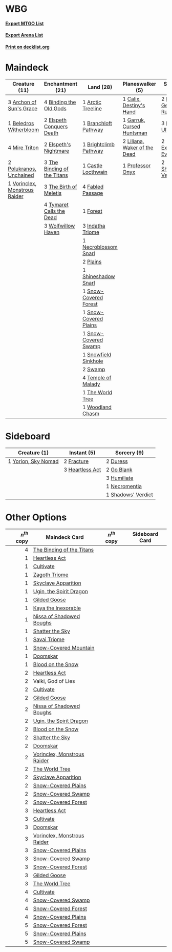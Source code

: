 # WBG

#### [Export MTGO List](../collection/WBG/WBG.txt)
#### [Export Arena List](../collection/WBG/WBG_arena.txt)
#### [Print on decklist.org](http://decklist.org/?deckmain=3%09Archon%20of%20Sun's%20Grace%0A1%09Arctic%20Treeline%0A2%09Bala%20Ged%20Recovery%0A1%09Beledros%20Witherbloom%0A4%09Binding%20the%20Old%20Gods%0A1%09Branchloft%20Pathway%0A1%09Brightclimb%20Pathway%0A1%09Calix,%20Destiny's%20Hand%0A1%09Castle%20Locthwain%0A3%09Darkbore%20Pathway%0A3%09Eerie%20Ultimatum%0A2%09Egon,%20God%20of%20Death%0A2%09Elspeth%20Conquers%20Death%0A2%09Elspeth's%20Nightmare%0A2%09Extinction%20Event%0A4%09Fabled%20Passage%0A1%09Forest%0A1%09Garruk,%20Cursed%20Huntsman%0A3%09Indatha%20Triome%0A2%09Liliana,%20Waker%20of%20the%20Dead%0A4%09Mire%20Triton%0A1%09Necroblossom%20Snarl%0A2%09Plains%0A2%09Polukranos,%20Unchained%0A1%09Professor%20Onyx%0A2%09Shadows'%20Verdict%0A1%09Shineshadow%20Snarl%0A1%09Snow-Covered%20Forest%0A1%09Snow-Covered%20Plains%0A1%09Snow-Covered%20Swamp%0A1%09Snowfield%20Sinkhole%0A2%09Swamp%0A4%09Temple%20of%20Malady%0A3%09The%20Binding%20of%20the%20Titans%0A3%09The%20Birth%20of%20Meletis%0A1%09The%20World%20Tree%0A4%09Tymaret%20Calls%20the%20Dead%0A1%09Valki,%20God%20of%20Lies%0A1%09Vorinclex,%20Monstrous%20Raider%0A3%09Wolfwillow%20Haven%0A1%09Woodland%20Chasm&deckside=2%09Duress%0A2%09Fracture%0A2%09Go%20Blank%0A3%09Heartless%20Act%0A3%09Humiliate%0A1%09Necromentia%0A1%09Shadows'%20Verdict%0A1%09Yorion,%20Sky%20Nomad)
# Maindeck

|                                             Creature (11)                                              |                                           Enchantment (21)                                           |                                           Land (28)                                            |                                           Planeswalker (5)                                            |                                         Sorcery (9)                                          |    Unknown (6)     |
|--------------------------------------------------------------------------------------------------------|------------------------------------------------------------------------------------------------------|------------------------------------------------------------------------------------------------|-------------------------------------------------------------------------------------------------------|----------------------------------------------------------------------------------------------|--------------------|
|3 [Archon of Sun's Grace](http://gatherer.wizards.com/Pages/Card/Details.aspx?multiverseid=476254)      |4 [Binding the Old Gods](http://gatherer.wizards.com/Pages/Card/Details.aspx?multiverseid=503822)     |1 [Arctic Treeline](http://gatherer.wizards.com/Pages/Card/Details.aspx?multiverseid=503865)    |1 [Calix, Destiny's Hand](http://gatherer.wizards.com/Pages/Card/Details.aspx?multiverseid=476462)     |2 [Bala Ged Recovery](http://gatherer.wizards.com/Pages/Card/Details.aspx?multiverseid=491825)|3 Darkbore Pathway  |
|1 [Beledros Witherbloom](http://gatherer.wizards.com/Pages/Card/Details.aspx?multiverseid=513655)       |2 [Elspeth Conquers Death](http://gatherer.wizards.com/Pages/Card/Details.aspx?multiverseid=476264)   |1 [Branchloft Pathway](http://gatherer.wizards.com/Pages/Card/Details.aspx?multiverseid=491909) |1 [Garruk, Cursed Huntsman](http://gatherer.wizards.com/Pages/Card/Details.aspx?multiverseid=473153)   |3 [Eerie Ultimatum](http://gatherer.wizards.com/Pages/Card/Details.aspx?multiverseid=479704)  |2 Egon, God of Death|
|4 [Mire Triton](http://gatherer.wizards.com/Pages/Card/Details.aspx?multiverseid=476356)                |2 [Elspeth's Nightmare](http://gatherer.wizards.com/Pages/Card/Details.aspx?multiverseid=476342)      |1 [Brightclimb Pathway](http://gatherer.wizards.com/Pages/Card/Details.aspx?multiverseid=491911)|2 [Liliana, Waker of the Dead](http://gatherer.wizards.com/Pages/Card/Details.aspx?multiverseid=485431)|2 [Extinction Event](http://gatherer.wizards.com/Pages/Card/Details.aspx?multiverseid=479608) |1 Valki, God of Lies|
|2 [Polukranos, Unchained](http://gatherer.wizards.com/Pages/Card/Details.aspx?multiverseid=476475)      |3 [The Binding of the Titans](http://gatherer.wizards.com/Pages/Card/Details.aspx?multiverseid=476417)|1 [Castle Locthwain](http://gatherer.wizards.com/Pages/Card/Details.aspx?multiverseid=473203)   |1 [Professor Onyx](http://gatherer.wizards.com/Pages/Card/Details.aspx?multiverseid=513560)            |2 [Shadows' Verdict](http://gatherer.wizards.com/Pages/Card/Details.aspx?multiverseid=491762) |                    |
|1 [Vorinclex, Monstrous Raider](http://gatherer.wizards.com/Pages/Card/Details.aspx?multiverseid=503815)|3 [The Birth of Meletis](http://gatherer.wizards.com/Pages/Card/Details.aspx?multiverseid=476256)     |4 [Fabled Passage](http://gatherer.wizards.com/Pages/Card/Details.aspx?multiverseid=473206)     |                                                                                                       |                                                                                              |                    |
|                                                                                                        |4 [Tymaret Calls the Dead](http://gatherer.wizards.com/Pages/Card/Details.aspx?multiverseid=476369)   |1 [Forest](http://gatherer.wizards.com/Pages/Card/Details.aspx?multiverseid=439860)             |                                                                                                       |                                                                                              |                    |
|                                                                                                        |3 [Wolfwillow Haven](http://gatherer.wizards.com/Pages/Card/Details.aspx?multiverseid=476456)         |3 [Indatha Triome](http://gatherer.wizards.com/Pages/Card/Details.aspx?multiverseid=479768)     |                                                                                                       |                                                                                              |                    |
|                                                                                                        |                                                                                                      |1 [Necroblossom Snarl](http://gatherer.wizards.com/Pages/Card/Details.aspx?multiverseid=513761) |                                                                                                       |                                                                                              |                    |
|                                                                                                        |                                                                                                      |2 [Plains](http://gatherer.wizards.com/Pages/Card/Details.aspx?multiverseid=439856)             |                                                                                                       |                                                                                              |                    |
|                                                                                                        |                                                                                                      |1 [Shineshadow Snarl](http://gatherer.wizards.com/Pages/Card/Details.aspx?multiverseid=513764)  |                                                                                                       |                                                                                              |                    |
|                                                                                                        |                                                                                                      |1 [Snow-Covered Forest](http://gatherer.wizards.com/Pages/Card/Details.aspx?multiverseid=121192)|                                                                                                       |                                                                                              |                    |
|                                                                                                        |                                                                                                      |1 [Snow-Covered Plains](http://gatherer.wizards.com/Pages/Card/Details.aspx?multiverseid=121267)|                                                                                                       |                                                                                              |                    |
|                                                                                                        |                                                                                                      |1 [Snow-Covered Swamp](http://gatherer.wizards.com/Pages/Card/Details.aspx?multiverseid=121256) |                                                                                                       |                                                                                              |                    |
|                                                                                                        |                                                                                                      |1 [Snowfield Sinkhole](http://gatherer.wizards.com/Pages/Card/Details.aspx?multiverseid=503889) |                                                                                                       |                                                                                              |                    |
|                                                                                                        |                                                                                                      |2 [Swamp](http://gatherer.wizards.com/Pages/Card/Details.aspx?multiverseid=439858)              |                                                                                                       |                                                                                              |                    |
|                                                                                                        |                                                                                                      |4 [Temple of Malady](http://gatherer.wizards.com/Pages/Card/Details.aspx?multiverseid=380515)   |                                                                                                       |                                                                                              |                    |
|                                                                                                        |                                                                                                      |1 [The World Tree](http://gatherer.wizards.com/Pages/Card/Details.aspx?multiverseid=503895)     |                                                                                                       |                                                                                              |                    |
|                                                                                                        |                                                                                                      |1 [Woodland Chasm](http://gatherer.wizards.com/Pages/Card/Details.aspx?multiverseid=503894)     |                                                                                                       |                                                                                              |                    |


# Sideboard

|                                         Creature (1)                                         |                                       Instant (5)                                        |                                         Sorcery (9)                                         |
|----------------------------------------------------------------------------------------------|------------------------------------------------------------------------------------------|---------------------------------------------------------------------------------------------|
|1 [Yorion, Sky Nomad](http://gatherer.wizards.com/Pages/Card/Details.aspx?multiverseid=479752)|2 [Fracture](http://gatherer.wizards.com/Pages/Card/Details.aspx?multiverseid=513680)     |2 [Duress](http://gatherer.wizards.com/Pages/Card/Details.aspx?multiverseid=14557)           |
|                                                                                              |3 [Heartless Act](http://gatherer.wizards.com/Pages/Card/Details.aspx?multiverseid=479611)|2 [Go Blank](http://gatherer.wizards.com/Pages/Card/Details.aspx?multiverseid=513549)        |
|                                                                                              |                                                                                          |3 [Humiliate](http://gatherer.wizards.com/Pages/Card/Details.aspx?multiverseid=513685)       |
|                                                                                              |                                                                                          |1 [Necromentia](http://gatherer.wizards.com/Pages/Card/Details.aspx?multiverseid=485439)     |
|                                                                                              |                                                                                          |1 [Shadows' Verdict](http://gatherer.wizards.com/Pages/Card/Details.aspx?multiverseid=491762)|


# Other Options

|*n*<sup>th</sup> copy|                                            Maindeck Card                                             |*n*<sup>th</sup> copy|Sideboard Card|
|--------------------:|------------------------------------------------------------------------------------------------------|---------------------|--------------|
|                    4|[The Binding of the Titans](http://gatherer.wizards.com/Pages/Card/Details.aspx?multiverseid=476417)  |                     |              |
|                    1|[Heartless Act](http://gatherer.wizards.com/Pages/Card/Details.aspx?multiverseid=479611)              |                     |              |
|                    1|[Cultivate](http://gatherer.wizards.com/Pages/Card/Details.aspx?multiverseid=442154)                  |                     |              |
|                    1|[Zagoth Triome](http://gatherer.wizards.com/Pages/Card/Details.aspx?multiverseid=479779)              |                     |              |
|                    1|[Skyclave Apparition](http://gatherer.wizards.com/Pages/Card/Details.aspx?multiverseid=495603)        |                     |              |
|                    1|[Ugin, the Spirit Dragon](http://gatherer.wizards.com/Pages/Card/Details.aspx?multiverseid=391948)    |                     |              |
|                    1|[Gilded Goose](http://gatherer.wizards.com/Pages/Card/Details.aspx?multiverseid=473122)               |                     |              |
|                    1|[Kaya the Inexorable](http://gatherer.wizards.com/Pages/Card/Details.aspx?multiverseid=503834)        |                     |              |
|                    1|[Nissa of Shadowed Boughs](http://gatherer.wizards.com/Pages/Card/Details.aspx?multiverseid=491882)   |                     |              |
|                    1|[Shatter the Sky](http://gatherer.wizards.com/Pages/Card/Details.aspx?multiverseid=476288)            |                     |              |
|                    1|[Savai Triome](http://gatherer.wizards.com/Pages/Card/Details.aspx?multiverseid=479773)               |                     |              |
|                    1|[Snow-Covered Mountain](http://gatherer.wizards.com/Pages/Card/Details.aspx?multiverseid=121233)      |                     |              |
|                    1|[Doomskar](http://gatherer.wizards.com/Pages/Card/Details.aspx?multiverseid=503613)                   |                     |              |
|                    1|[Blood on the Snow](http://gatherer.wizards.com/Pages/Card/Details.aspx?multiverseid=503687)          |                     |              |
|                    2|[Heartless Act](http://gatherer.wizards.com/Pages/Card/Details.aspx?multiverseid=479611)              |                     |              |
|                    2|Valki, God of Lies                                                                                    |                     |              |
|                    2|[Cultivate](http://gatherer.wizards.com/Pages/Card/Details.aspx?multiverseid=442154)                  |                     |              |
|                    2|[Gilded Goose](http://gatherer.wizards.com/Pages/Card/Details.aspx?multiverseid=473122)               |                     |              |
|                    2|[Nissa of Shadowed Boughs](http://gatherer.wizards.com/Pages/Card/Details.aspx?multiverseid=491882)   |                     |              |
|                    2|[Ugin, the Spirit Dragon](http://gatherer.wizards.com/Pages/Card/Details.aspx?multiverseid=391948)    |                     |              |
|                    2|[Blood on the Snow](http://gatherer.wizards.com/Pages/Card/Details.aspx?multiverseid=503687)          |                     |              |
|                    2|[Shatter the Sky](http://gatherer.wizards.com/Pages/Card/Details.aspx?multiverseid=476288)            |                     |              |
|                    2|[Doomskar](http://gatherer.wizards.com/Pages/Card/Details.aspx?multiverseid=503613)                   |                     |              |
|                    2|[Vorinclex, Monstrous Raider](http://gatherer.wizards.com/Pages/Card/Details.aspx?multiverseid=503815)|                     |              |
|                    2|[The World Tree](http://gatherer.wizards.com/Pages/Card/Details.aspx?multiverseid=503895)             |                     |              |
|                    2|[Skyclave Apparition](http://gatherer.wizards.com/Pages/Card/Details.aspx?multiverseid=495603)        |                     |              |
|                    2|[Snow-Covered Plains](http://gatherer.wizards.com/Pages/Card/Details.aspx?multiverseid=121267)        |                     |              |
|                    2|[Snow-Covered Swamp](http://gatherer.wizards.com/Pages/Card/Details.aspx?multiverseid=121256)         |                     |              |
|                    2|[Snow-Covered Forest](http://gatherer.wizards.com/Pages/Card/Details.aspx?multiverseid=121192)        |                     |              |
|                    3|[Heartless Act](http://gatherer.wizards.com/Pages/Card/Details.aspx?multiverseid=479611)              |                     |              |
|                    3|[Cultivate](http://gatherer.wizards.com/Pages/Card/Details.aspx?multiverseid=442154)                  |                     |              |
|                    3|[Doomskar](http://gatherer.wizards.com/Pages/Card/Details.aspx?multiverseid=503613)                   |                     |              |
|                    3|[Vorinclex, Monstrous Raider](http://gatherer.wizards.com/Pages/Card/Details.aspx?multiverseid=503815)|                     |              |
|                    3|[Snow-Covered Plains](http://gatherer.wizards.com/Pages/Card/Details.aspx?multiverseid=121267)        |                     |              |
|                    3|[Snow-Covered Swamp](http://gatherer.wizards.com/Pages/Card/Details.aspx?multiverseid=121256)         |                     |              |
|                    3|[Snow-Covered Forest](http://gatherer.wizards.com/Pages/Card/Details.aspx?multiverseid=121192)        |                     |              |
|                    3|[Gilded Goose](http://gatherer.wizards.com/Pages/Card/Details.aspx?multiverseid=473122)               |                     |              |
|                    3|[The World Tree](http://gatherer.wizards.com/Pages/Card/Details.aspx?multiverseid=503895)             |                     |              |
|                    4|[Cultivate](http://gatherer.wizards.com/Pages/Card/Details.aspx?multiverseid=442154)                  |                     |              |
|                    4|[Snow-Covered Swamp](http://gatherer.wizards.com/Pages/Card/Details.aspx?multiverseid=121256)         |                     |              |
|                    4|[Snow-Covered Forest](http://gatherer.wizards.com/Pages/Card/Details.aspx?multiverseid=121192)        |                     |              |
|                    4|[Snow-Covered Plains](http://gatherer.wizards.com/Pages/Card/Details.aspx?multiverseid=121267)        |                     |              |
|                    5|[Snow-Covered Forest](http://gatherer.wizards.com/Pages/Card/Details.aspx?multiverseid=121192)        |                     |              |
|                    5|[Snow-Covered Plains](http://gatherer.wizards.com/Pages/Card/Details.aspx?multiverseid=121267)        |                     |              |
|                    5|[Snow-Covered Swamp](http://gatherer.wizards.com/Pages/Card/Details.aspx?multiverseid=121256)         |                     |              |

